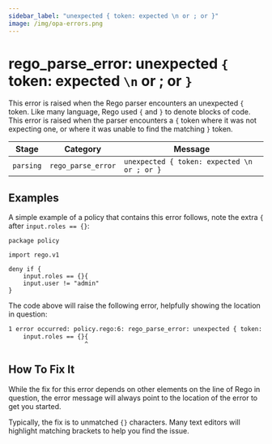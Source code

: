 ```yaml
---
sidebar_label: "unexpected { token: expected \n or ; or }"
image: /img/opa-errors.png
---
```


# rego_parse_error: unexpected `{` token: expected `\n` or ; or `}`

This error is raised when the Rego parser encounters an unexpected `{` token. Like many
language, Rego used `{` and `}` to denote blocks of code. This error is raised when
the parser encounters a `{` token where it was not expecting one, or where it was unable
to find the matching `}` token.

| Stage     | Category           | Message                                     |
| --------- | ------------------ | ------------------------------------------- |
| `parsing` | `rego_parse_error` | `unexpected { token: expected \n or ; or }` |

## Examples

A simple example of a policy that contains this error follows, note the extra `{` after `input.roles == {}`:

```rego
package policy

import rego.v1

deny if {
	input.roles == {}{
	input.user != "admin"
}
```

The code above will raise the following error, helpfully showing the location in question:

```txt
1 error occurred: policy.rego:6: rego_parse_error: unexpected { token: expected \n or ; or }
	input.roles == {}{
	                 ^
```

## How To Fix It

While the fix for this error depends on other elements on the line of Rego in question,
the error message will always point to the location of the error to get you started.

Typically, the fix is to unmatched `{}` characters. Many text editors will highlight matching
brackets to help you find the issue.
